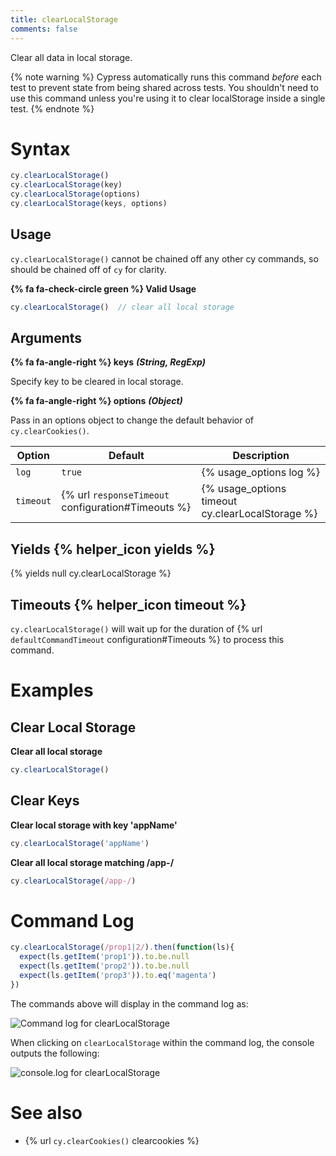 ```yaml
---
title: clearLocalStorage
comments: false
---
```


Clear all data in local storage.

{% note warning %}
Cypress automatically runs this command *before* each test to prevent state from being shared across tests. You shouldn't need to use this command unless you're using it to clear localStorage inside a single test.
{% endnote %}

# Syntax

```javascript
cy.clearLocalStorage()
cy.clearLocalStorage(key)
cy.clearLocalStorage(options)
cy.clearLocalStorage(keys, options)
```

## Usage

`cy.clearLocalStorage()` cannot be chained off any other cy commands, so should be chained off of `cy` for clarity.

**{% fa fa-check-circle green %} Valid Usage**

```javascript
cy.clearLocalStorage()  // clear all local storage
```

## Arguments

**{% fa fa-angle-right %} keys** ***(String, RegExp)***

Specify key to be cleared in local storage.

**{% fa fa-angle-right %} options** ***(Object)***

Pass in an options object to change the default behavior of `cy.clearCookies()`.

Option | Default | Description
--- | --- | ---
`log` | `true` | {% usage_options log %}
`timeout` | {% url `responseTimeout` configuration#Timeouts %} | {% usage_options timeout cy.clearLocalStorage %}

## Yields {% helper_icon yields %}

{% yields null cy.clearLocalStorage %}

## Timeouts {% helper_icon timeout %}

`cy.clearLocalStorage()` will wait up for the duration of {% url `defaultCommandTimeout` configuration#Timeouts %} to process this command.

# Examples

## Clear Local Storage

**Clear all local storage**

```javascript
cy.clearLocalStorage()
```

## Clear Keys

**Clear local storage with key 'appName'**

```javascript
cy.clearLocalStorage('appName')
```

**Clear all local storage matching /app-/**

```javascript
cy.clearLocalStorage(/app-/)
```

# Command Log

```javascript
cy.clearLocalStorage(/prop1|2/).then(function(ls){
  expect(ls.getItem('prop1')).to.be.null
  expect(ls.getItem('prop2')).to.be.null
  expect(ls.getItem('prop3')).to.eq('magenta')
})
```

The commands above will display in the command log as:

![Command log for clearLocalStorage](/img/api/clearlocalstorage/clear-ls-localstorage-in-command-log.png)

When clicking on `clearLocalStorage` within the command log, the console outputs the following:

![console.log for clearLocalStorage](/img/api/clearlocalstorage/local-storage-object-shown-in-console.png)

# See also

- {% url `cy.clearCookies()` clearcookies %}
